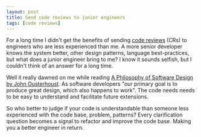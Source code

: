 ```yaml
---
layout: post
title: Send code reviews to junior engineers
tags: [code reviews]
---
```

For a long time I didn't get the benefits of sending [code reviews](https://en.wikipedia.org/wiki/Code_review) (CRs) to engineers who are less experienced than me. A more senior developer knows the system better, other design patterns, language best-practices, but what does a junior engineer bring to me? I know it sounds selfish, but I couldn't think of an answer for a long time.

Well it really dawned on me while reading [A Philosophy of Software Design by John Ousterhoust](https://www.amazon.com/Philosophy-Software-Design-John-Ousterhout/dp/1732102201). As software developers "our primary goal is to produce great design, which also happens to work". The code needs needs to be easy to understand and facilitate future extensions.

So who better to judge if your code is understandable than someone less experienced with the code base, problem, patterns? Every clarification question becomes a signal to refactor and improve the code base.
Making you a better engineer in return.